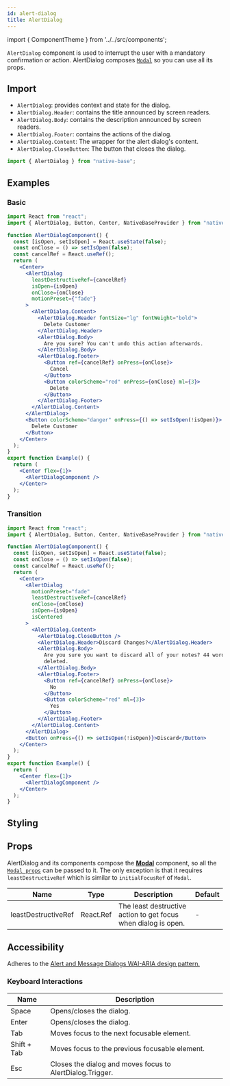 ```yaml
---
id: alert-dialog
title: AlertDialog
---
```


import { ComponentTheme } from '../../src/components';

`AlertDialog` component is used to interrupt the user with a mandatory confirmation or action. AlertDialog composes [`Modal`](/modal) so you can use all its props.

## Import

- `AlertDialog`: provides context and state for the dialog.
- `AlertDialog.Header`: contains the title announced by screen readers.
- `AlertDialog.Body`: contains the description announced by screen readers.
- `AlertDialog.Footer`: contains the actions of the dialog.
- `AlertDialog.Content`: The wrapper for the alert dialog's content.
- `AlertDialog.CloseButton`: The button that closes the dialog.

```jsx
import { AlertDialog } from "native-base";
```

## Examples

### Basic

```jsx isLive=true
import React from "react";
import { AlertDialog, Button, Center, NativeBaseProvider } from "native-base";

function AlertDialogComponent() {
  const [isOpen, setIsOpen] = React.useState(false);
  const onClose = () => setIsOpen(false);
  const cancelRef = React.useRef();
  return (
    <Center>
      <AlertDialog
        leastDestructiveRef={cancelRef}
        isOpen={isOpen}
        onClose={onClose}
        motionPreset={"fade"}
      >
        <AlertDialog.Content>
          <AlertDialog.Header fontSize="lg" fontWeight="bold">
            Delete Customer
          </AlertDialog.Header>
          <AlertDialog.Body>
            Are you sure? You can't undo this action afterwards.
          </AlertDialog.Body>
          <AlertDialog.Footer>
            <Button ref={cancelRef} onPress={onClose}>
              Cancel
            </Button>
            <Button colorScheme="red" onPress={onClose} ml={3}>
              Delete
            </Button>
          </AlertDialog.Footer>
        </AlertDialog.Content>
      </AlertDialog>
      <Button colorScheme="danger" onPress={() => setIsOpen(!isOpen)}>
        Delete Customer
      </Button>
    </Center>
  );
}
export function Example() {
  return (
    <Center flex={1}>
      <AlertDialogComponent />
    </Center>
  );
}
```

### Transition

```jsx isLive=true
import React from "react";
import { AlertDialog, Button, Center, NativeBaseProvider } from "native-base";

function AlertDialogComponent() {
  const [isOpen, setIsOpen] = React.useState(false);
  const onClose = () => setIsOpen(false);
  const cancelRef = React.useRef();
  return (
    <Center>
      <AlertDialog
        motionPreset="fade"
        leastDestructiveRef={cancelRef}
        onClose={onClose}
        isOpen={isOpen}
        isCentered
      >
        <AlertDialog.Content>
          <AlertDialog.CloseButton />
          <AlertDialog.Header>Discard Changes?</AlertDialog.Header>
          <AlertDialog.Body>
            Are you sure you want to discard all of your notes? 44 words will be
            deleted.
          </AlertDialog.Body>
          <AlertDialog.Footer>
            <Button ref={cancelRef} onPress={onClose}>
              No
            </Button>
            <Button colorScheme="red" ml={3}>
              Yes
            </Button>
          </AlertDialog.Footer>
        </AlertDialog.Content>
      </AlertDialog>
      <Button onPress={() => setIsOpen(!isOpen)}>Discard</Button>
    </Center>
  );
}
export function Example() {
  return (
    <Center flex={1}>
      <AlertDialogComponent />
    </Center>
  );
}
```

## Styling

<ComponentTheme name="alertDialog" />

## Props

AlertDialog and its components compose the **[Modal](/modal)** component, so all the [`Modal props`](/modal#h2-props) can be passed to it. The only exception is that it requires `leastDestructiveRef` which is similar to `initialFocusRef` of `Modal`.

| Name                | Type      | Description                                                    | Default |
| ------------------- | --------- | -------------------------------------------------------------- | ------- |
| leastDestructiveRef | React.Ref | The least destructive action to get focus when dialog is open. | -       |

## Accessibility

Adheres to the [Alert and Message Dialogs WAI-ARIA design pattern.](https://www.w3.org/WAI/ARIA/apg/#alertdialog)

### Keyboard Interactions

| Name        | Description                                               |
| ----------- | --------------------------------------------------------- |
| Space       | Opens/closes the dialog.                                  |
| Enter       | Opens/closes the dialog.                                  |
| Tab         | Moves focus to the next focusable element.                |
| Shift + Tab | Moves focus to the previous focusable element.            |
| Esc         | Closes the dialog and moves focus to AlertDialog.Trigger. |
